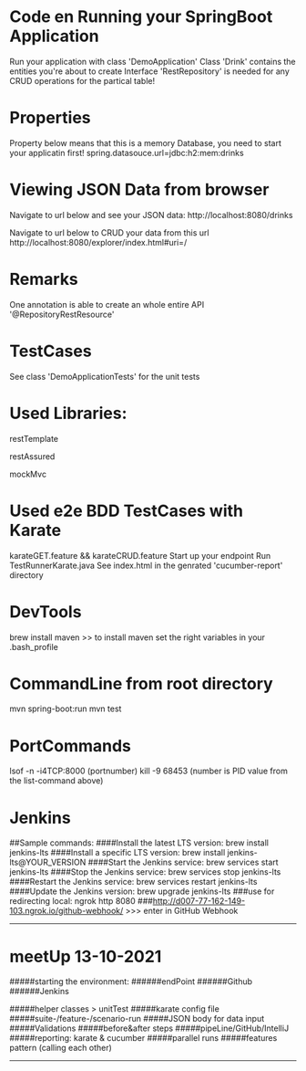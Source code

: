 # Code en Running your SpringBoot Application

Run your application with class 'DemoApplication'
Class 'Drink' contains the entities you're about to create
Interface 'RestRepository' is needed for any CRUD operations for the partical table!

# Properties

Property below means that this is a memory Database, you need to start your applicatin first!
spring.datasouce.url=jdbc:h2:mem:drinks

# Viewing JSON Data from browser

Navigate to url below and see your JSON data:
http://localhost:8080/drinks

Navigate to url below to CRUD your data from this url
http://localhost:8080/explorer/index.html#uri=/

# Remarks

One annotation is able to create an whole entire API '@RepositoryRestResource'


# TestCases

See class 'DemoApplicationTests' for the unit tests

# Used Libraries:

restTemplate

restAssured

mockMvc

# Used e2e BDD TestCases with Karate
karateGET.feature && karateCRUD.feature
Start up your endpoint
Run TestRunnerKarate.java
See index.html in the genrated 'cucumber-report' directory

# DevTools
brew install maven >> to install maven
set the right variables in your .bash_profile

# CommandLine from root directory
mvn spring-boot:run
mvn test

# PortCommands
lsof -n -i4TCP:8000 (portnumber)
kill -9 68453 (number is PID value from the list-command above)

# Jenkins
##Sample commands:
####Install the latest LTS version: brew install jenkins-lts
####Install a specific LTS version: brew install jenkins-lts@YOUR_VERSION
####Start the Jenkins service: brew services start jenkins-lts
####Stop the Jenkins service: brew services stop jenkins-lts
####Restart the Jenkins service: brew services restart jenkins-lts
####Update the Jenkins version: brew upgrade jenkins-lts
###use for redirecting local: ngrok http 8080
###http://d007-77-162-149-103.ngrok.io/github-webhook/ >>> enter in GitHub Webhook

-------------------------------------------------------------------------------------

# meetUp 13-10-2021
#####starting the environment: 
######endPoint
######Github
######Jenkins

#####helper classes > unitTest
#####karate config file
#####suite-/feature-/scenario-run
#####JSON body for data input
#####Validations
#####before&after steps
#####pipeLine/GitHub/IntelliJ
#####reporting: karate & cucumber
#####parallel runs
#####features pattern (calling each other)

-------------------------------------------------------------------------------------


